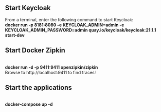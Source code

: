 <h2>Start Keycloak</h2>
From a terminal, enter the following command to start Keycloak:<br/>
<b>docker run -p 8181:8080 -e KEYCLOAK_ADMIN=admin -e KEYCLOAK_ADMIN_PASSWORD=admin quay.io/keycloak/keycloak:21.1.1 start-dev</b>
<br/>
<h2>Start Docker Zipkin</h2><br/>
<b>docker run -d -p 9411:9411 openzipkin/zipkin</b><br/>
Browse to http://localhost:9411 to find traces!<br/>
<h2>Start the applications</h2><br/>
<b>docker-compose up -d</b> <br/>

